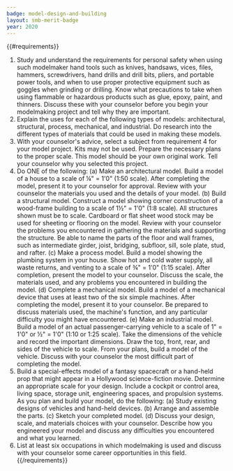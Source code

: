 ```yaml
---
badge: model-design-and-building
layout: smb-merit-badge
year: 2020
---
```


{{#requirements}}
1. Study and understand the requirements for personal safety when using such modelmaker hand tools such as knives, handsaws, vices, files, hammers, screwdrivers, hand drills and drill bits, pliers, and portable power tools, and when to use proper protective equipment such as goggles when grinding or drilling. Know what precautions to take when using flammable or hazardous products such as glue, epoxy, paint, and thinners. Discuss these with your counselor before you begin your modelmaking project and tell why they are important.
2. Explain the uses for each of the following types of models: architectural, structural, process, mechanical, and industrial. Do research into the different types of materials that could be used in making these models.
3. With your counselor's advice, select a subject from requirement 4 for your model project. Kits may not be used. Prepare the necessary plans to the proper scale. This model should be your own original work. Tell your counselor why you selected this project.
4. Do ONE of the following:
    (a) Make an architectural model. Build a model of a house to a scale of ¼" = 1'0" (1:50 scale). After completing the model, present it to your counselor for approval. Review with your counselor the materials you used and the details of your model.
    (b) Build a structural model. Construct a model showing corner construction of a wood-frame building to a scale of 1½" = 1'0" (1:8 scale). All structures shown must be to scale. Cardboard or flat sheet wood stock may be used for sheeting or flooring on the model. Review with your counselor the problems you encountered in gathering the materials and supporting the structure. Be able to name the parts of the floor and wall frames, such as intermediate girder, joist, bridging, subfloor, sill, sole plate, stud, and rafter.
    (c) Make a process model. Build a model showing the plumbing system in your house. Show hot and cold water supply, all waste returns, and venting to a scale of ¾" = 1'0" (1:15 scale). After completion, present the model to your counselor. Discuss the scale, the materials used, and any problems you encountered in building the model.
    (d) Complete a mechanical model. Build a model of a mechanical device that uses at least two of the six simple machines. After completing the model, present it to your counselor. Be prepared to discuss materials used, the machine's function, and any particular difficulty you might have encountered.
    (e) Make an industrial model. Build a model of an actual passenger-carrying vehicle to a scale of 1" = 1'0" or ½" = 1'0" (1:10 or 1:25 scale). Take the dimensions of the vehicle and record the important dimensions. Draw the top, front, rear, and sides of the vehicle to scale. From your plans, build a model of the vehicle. Discuss with your counselor the most difficult part of completing the model.
5. Build a special-effects model of a fantasy spacecraft or a hand-held prop that might appear in a Hollywood science-fiction movie. Determine an appropriate scale for your design. Include a cockpit or control area, living space, storage unit, engineering spaces, and propulsion systems. As you plan and build your model, do the following:
    (a) Study existing designs of vehicles and hand-held devices.
    (b) Arrange and assemble the parts.
    (c) Sketch your completed model.
    (d) Discuss your design, scale, and materials choices with your counselor. Describe how you engineered your model and discuss any difficulties you encountered and what you learned.
6. List at least six occupations in which modelmaking is used and discuss with your counselor some career opportunities in this field.
{{/requirements}}
